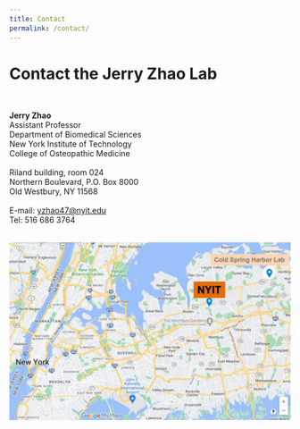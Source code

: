 ```yaml
---
title: Contact
permalink: /contact/
--- 
```


# Contact the Jerry Zhao Lab<br>
 <br>
 
**Jerry Zhao**<br>
Assistant Professor<br>
Department of Biomedical Sciences<br>
New York Institute of Technology<br>
College of Osteopathic Medicine<br>
<br>
Riland building, room 024<br>
Northern Boulevard, P.O. Box 8000<br>
Old Westbury, NY 11568<br>
 <br>
E-mail: yzhao47@nyit.edu<br>
Tel: 516 686 3764<br>
 <br>

<img width="800" src="/img/LongGene_Lab_googlemap_3.png" data-action="zoom">




